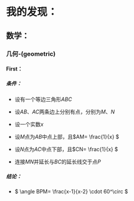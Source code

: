 # 我的发现：

## 数学：

### 几何\-\(geometric)

#### First：

##### 条件：

-  设有一个等边三角形$`ABC`$

-  设$`AB`$、$`AC`$两条边上分别有点，分别为$`M`$、$`N`$

-  设一个实数$`x`$

-  设$`M`$点为$`AB`$中点上部，且$`AM= \frac{1}{x} `$

-  设$`N`$点为$`AC`$中点下部，且$`CN= \frac{1}{x} `$

-  连接$`MN`$并延长与$`BC`$的延长线交于点$`P`$

##### 结论：

-  $` \angle BPM= \frac{x-1}{x-2} \cdot 60^\circ `$
